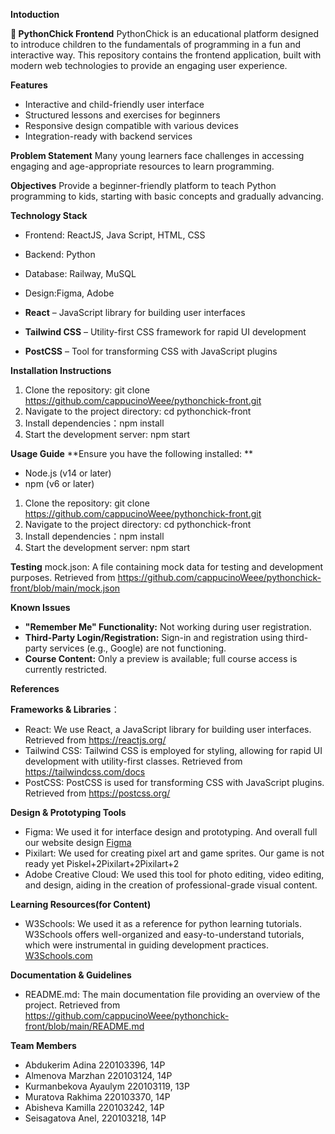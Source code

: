 **Intoduction**

**🐣 PythonChick Frontend**
PythonChick is an educational platform designed to introduce children to the fundamentals of programming in a fun and interactive way. This repository contains the frontend application, built with modern web technologies to provide an engaging user experience.

**Features**
* Interactive and child-friendly user interface
* Structured lessons and exercises for beginners
* Responsive design compatible with various devices
* Integration-ready with backend services

**Problem Statement**
Many young learners face challenges in accessing engaging and age-appropriate resources to learn programming. 

**Objectives**
Provide a beginner-friendly platform to teach Python programming to kids, starting with basic concepts and gradually advancing.

**Technology Stack**
* Frontend: ReactJS, Java Script, HTML, CSS
* Backend: Python
* Database: Railway, MuSQL
* Design:Figma, Adobe

* **React** – JavaScript library for building user interfaces
* **Tailwind CSS** – Utility-first CSS framework for rapid UI development
* **PostCSS** – Tool for transforming CSS with JavaScript plugins

**Installation Instructions**
1. Clone the repository: git clone https://github.com/cappucinoWeee/pythonchick-front.git
2. Navigate to the project directory: cd pythonchick-front
3. Install dependencies：npm install
4. Start the development server: npm start

**Usage Guide**
**Ensure you have the following installed:
**
* Node.js (v14 or later)
* npm (v6 or later)

1. Clone the repository: git clone https://github.com/cappucinoWeee/pythonchick-front.git
2. Navigate to the project directory: cd pythonchick-front
3. Install dependencies：npm install
4. Start the development server: npm start

**Testing**
mock.json: A file containing mock data for testing and development purposes. Retrieved from https://github.com/cappucinoWeee/pythonchick-front/blob/main/mock.json 

**Known Issues**
* **"Remember Me" Functionality:** Not working during user registration.
* **Third-Party Login/Registration:** Sign-in and registration using third-party services (e.g., Google) are not functioning.
* **Course Content:** Only a preview is available; full course access is currently restricted.


**References**

**Frameworks & Libraries**：
* React: We use React, a JavaScript library for building user interfaces.  Retrieved from https://reactjs.org/ 
* Tailwind CSS: Tailwind CSS is employed for styling, allowing for rapid UI development with utility-first classes. Retrieved from https://tailwindcss.com/docs
* PostCSS: PostCSS is used for transforming CSS with JavaScript plugins. Retrieved from https://postcss.org/ 

**Design & Prototyping Tools**
* Figma: We used it for interface design and prototyping. And overall full our website design [Figma](https://www.figma.com)
* Pixilart: We used for creating pixel art and game sprites. Our game is not ready yet Piskel+2Pixilart+2Pixilart+2
* Adobe Creative Cloud: We used this tool for photo editing, video editing, and design, aiding in the creation of professional-grade visual content. 

**Learning Resources(for Content)**
* W3Schools: We used it as a reference for python learning tutorials. W3Schools offers well-organized and easy-to-understand tutorials, which were instrumental in guiding development practices. [W3Schools.com](https://www.w3schools.com/tutorials) 

**Documentation & Guidelines**
* README.md: The main documentation file providing an overview of the project. Retrieved from https://github.com/cappucinoWeee/pythonchick-front/blob/main/README.md 


**Team Members**
* Abdukerim Adina 220103396, 14P
* Almenova Marzhan 220103124, 14P
* Kurmanbekova Ayaulym 220103119, 13Р
* Muratova Rakhima 220103370, 14Р
* Abisheva Kamilla 220103242, 14P
* Seisagatova Anel, 220103218, 14P
